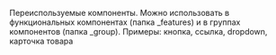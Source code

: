 Переиспользуемые компоненты. Можно использовать в функциональных компонентах (папка _features) и в группах компонентов (папка _group).
Примеры: кнопка, ссылка, dropdown, карточка товара